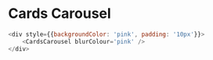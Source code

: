 # Cards Carousel

```js
<div style={{backgroundColor: 'pink', padding: '10px'}}>
    <CardsCarousel blurColour='pink' />
</div>
```
